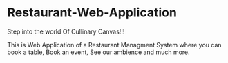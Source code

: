 # Restaurant-Web-Application

Step into the world Of Cullinary Canvas!!!

This is Web Application of a Restaurant Managment System where you can book a table, Book an event, See our ambience and much more.

